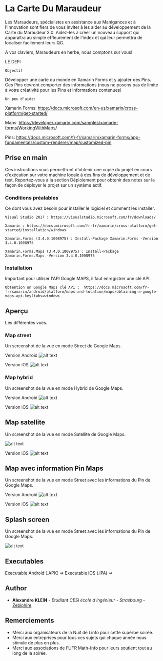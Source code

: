 # La Carte Du Maraudeur

Les Maraudeurs, spécialistes en assistance aux Manigances et à l'Innovation sont fiers de vous inviter à les aider au développement de la Carte du Maraudeur 2.0. Aidez-les à créer un nouveau support qui apparaîtra au simple effleurement de l'index et qui leur permettra de localiser facilement leurs QG.

A vos claviers, Maraudeurs en herbe, nous comptons sur vous!

LE DEFI

    Objectif

Développer une carte du monde en Xamarin Forms et y ajouter des Pins. Ces Pins devront comporter des informations (nous ne posons pas de limite à votre créativité pour les Pins et informations contenues)

    Un peu d'aide:

Xamarin Forms: https://docs.microsoft.com/en-us/xamarin/cross-platform/get-started/

Maps: https://developer.xamarin.com/samples/xamarin-forms/WorkingWithMaps/

Pins: https://docs.microsoft.com/fr-fr/xamarin/xamarin-forms/app-fundamentals/custom-renderer/map/customized-pin

## Prise en main

Ces instructions vous permettront d'obtenir une copie du projet en cours d'exécution sur votre machine locale à des fins de développement et de test. Reportez-vous à la section Déploiement pour obtenir des notes sur la façon de déployer le projet sur un système actif.

### Conditions préalables

Ce dont vous avez besoin pour installer le logiciel et comment les installer.

```
Visual Studio 2017 : https://visualstudio.microsoft.com/fr/downloads/
```
```
Xamarin : https://docs.microsoft.com/fr-fr/xamarin/cross-platform/get-started/installation/windows
```

```
Xamarin.Forms (3.4.0.1008975) : Install-Package Xamarin.Forms -Version 3.4.0.1008975 
```

```
Xamarin.Forms.Maps (3.4.0.1008975) : Install-Package Xamarin.Forms.Maps -Version 3.4.0.1008975 
```

### Installation

Important pour utiliser l'API Google MAPS, il faut enregistrer une clé API. 

```
Obtention un Google Maps clé API :  https://docs.microsoft.com/fr-fr/xamarin/android/platform/maps-and-location/maps/obtaining-a-google-maps-api-key?tabs=windows
```

## Aperçu

Les différentes vues.

### Map street 	

Un screenshot de la vue en mode Street de Google Maps.

Version Android
![alt text](https://postimg.cc/S2RTxY4s)

Version iOS
![alt text](https://postimg.cc/Xp2d816r)

### Map hybrid 	

Un screenshot de la vue en mode Hybrid de Google Maps.

Version Android
![alt text](https://postimg.cc/n9Q3v8Cf)

Version iOS
![alt text](https://i.postimg.cc/ht0rvM6W/2018-12-07-06-26-35-i-Phone-X-i-OS-12-1.png)

## Map satellite

Un screenshot de la vue en mode Satellite de Google Maps.

![alt text](https://postimg.cc/7GRBGPPN)

Version iOS
![alt text](https://postimg.cc/jLqyy0mV)

## Map avec information Pin Maps

Un screenshot de la vue en mode Street avec les informations du Pin de Google Maps.

Version Android
![alt text](https://postimg.cc/gwNtpqfQ)

Version iOS
![alt text](https://postimg.cc/HrR5GJxH)

## Splash screen

Un screenshot de la vue en mode Street avec les informations du Pin de Google Maps.

![alt text](https://postimg.cc/8F1XxnnL)

## Executables

Executable Android (.APK) => 
Executable iOS (.IPA) => 

## Author

* **Alexandre KLEIN** - *Etudiant CESI école d'ingénieur - Strasbourg* - [Zebiphire](https://github.com/Zebiphire)


## Remerciements

* Merci aux organisateurs de la Nuit de Linfo pour cette superbe soirée.
* Merci aux entreprises pour tous ces sujets qui chaque année nous stimule de plus en plus.
* Merci aux associations de l'UFR Math-Info pour leurs soutient tout au long de la soirée.

